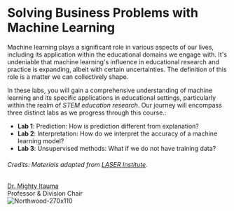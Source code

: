# Solving Business Problems with Machine Learning

Machine learning plays a significant role in various aspects of our lives, including its application within the educational domains we engage with. It's undeniable that machine learning's influence in educational research and practice is expanding, albeit with certain uncertainties. The definition of this role is a matter we can collectively shape.

In these labs, you will gain a comprehensive understanding of machine learning and its specific applications in educational settings, particularly within the realm of *STEM education research*. Our journey will encompass three distinct labs as we progress through this course.:

-   **Lab 1**: Prediction: How is prediction different from explanation?
-   **Lab 2**: Interpretation: How do we interpret the accuracy of a machine learning model?
-   **Lab 3**: Unsupervised methods: What if we do not have training data?

###### Credits: Materials adapted from [LASER Institute](https://github.com/laser-institute).

[Dr. Mighty Itauma](https://linkedin.com/in/amightyo)  
Professor & Division Chair  
![Northwood-270x110](https://github.com/DrItauma-NU/machine-learning/assets/609418/d7d1ec53-8969-4da7-950e-fc379172b802)
